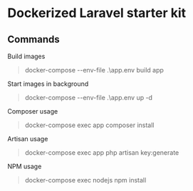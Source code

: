# Dockerized Laravel starter kit


## Commands

Build images
> docker-compose --env-file .\app\.env build app

Start images in background
> docker-compose --env-file .\app\.env up -d

Composer usage
> docker-compose exec app composer install

Artisan usage
> docker-compose exec app php artisan key:generate

NPM usage
> docker-compose exec nodejs npm install